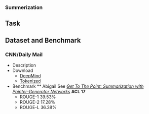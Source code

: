 ### Summerization

## Task

## Dataset and Benchmark
### CNN/Daily Mail
* Description
* Download
    - [DeepMind](http://cs.nyu.edu/~kcho/DMQA/)
    - [Tokenized](https://github.com/JafferWilson/Process-Data-of-CNN-DailyMail)
* Benchmark
** Abigail See *[Get To The Point: Summarization with Pointer-Generator Networks](https://arxiv.org/pdf/1704.04368.pdf)* **ACL 17**
    - ROUGE-1 39.53%
    - ROUGE-2 17.28%
    - ROUGE-L 36.38%
